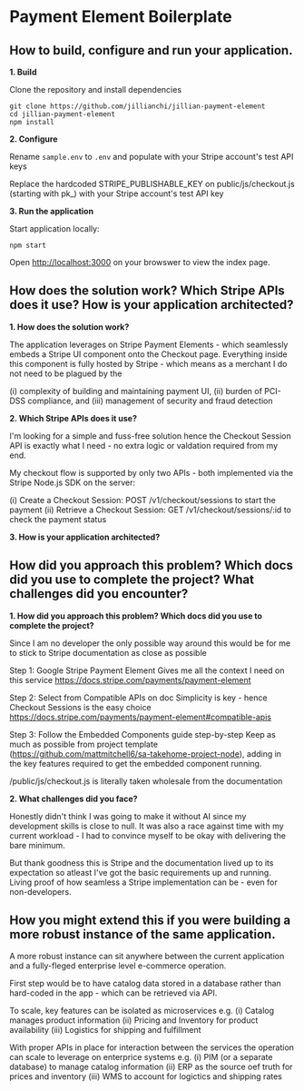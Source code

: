 # Payment Element Boilerplate

## How to build, configure and run your application.

**1. Build**

Clone the repository and install dependencies

```
git clone https://github.com/jillianchi/jillian-payment-element
cd jillian-payment-element
npm install
```

**2.  Configure**

Rename `sample.env` to `.env` and populate with your Stripe account's test API keys

Replace the hardcoded STRIPE_PUBLISHABLE_KEY on public/js/checkout.js (starting with pk_) with your Stripe account's test API key

**3. Run the application**

Start application locally:

```
npm start
```

Open [http://localhost:3000](http://localhost:3000) on your browswer to view the index page.

## How does the solution work? Which Stripe APIs does it use? How is your application architected?

**1. How does the solution work?**

The application leverages on Stripe Payment Elements - which seamlessly embeds a Stripe UI component onto the Checkout page. Everything inside this component is fully hosted by Stripe - which means as a merchant I do not need to be plagued by the

   (i) complexity of building and maintaining payment UI,
   (ii) burden of PCI-DSS compliance, and
   (iii) management of security and fraud detection

**2. Which Stripe APIs does it use?**

I'm looking for a simple and fuss-free solution hence the Checkout Session API is exactly what I need - no extra logic or valdation required from my end.

My checkout flow is supported by only two APIs - both implemented via the Stripe Node.js SDK on the server:

(i) Create a Checkout Session: POST /v1/checkout/sessions to start the payment
(ii) Retrieve a Checkout Session: GET /v1/checkout/sessions/:id to check the payment status

**3. How is your application architected?**

## How did you approach this problem? Which docs did you use to complete the project? What challenges did you encounter?

**1. How did you approach this problem? Which docs did you use to complete the project?**

Since I am no developer the only possible way around this would be for me to stick to Stripe documentation as close as possible

Step 1: Google Stripe Payment Element
Gives me all the context I need on this service
https://docs.stripe.com/payments/payment-element

Step 2: Select from Compatible APIs on doc
Simplicity is key - hence Checkout Sessions is the easy choice
https://docs.stripe.com/payments/payment-element#compatible-apis

Step 3: Follow the Embedded Components guide step-by-step
Keep as much as possible from project template (https://github.com/mattmitchell6/sa-takehome-project-node), adding in the key features required to get the embedded component running.

/public/js/checkout.js is literally taken wholesale from the documentation

**2. What challenges did you face?**

Honestly didn't think I was going to make it without AI since my development skills is close to null. It was also a race against time with my current workload - I had to convince myself to be okay with delivering the bare minimum.

But thank goodness this is Stripe and the documentation lived up to its expectation so atleast I've got the basic requirements up and running. Living proof of how seamless a Stripe implementation can be - even for non-developers.

## How you might extend this if you were building a more robust instance of the same application.

A more robust instance can sit anywhere between the current application and a fully-fleged enterprise level e-commerce operation.

First step would be to have catalog data stored in a database rather than hard-coded in the app - which can be retrieved via API.

To scale, key features can be isolated as microservices e.g.
(i) Catalog manages product information
(ii) Pricing and Inventory for product availability
(iii) Logistics for shipping and fulfillment

With proper APIs in place for interaction between the services the operation can scale to leverage on enterprice systems e.g.
(i) PIM (or a separate database) to manage catalog information
(ii) ERP as the source oef truth for prices and inventory
(iii) WMS to account for logictics and shipping rates
